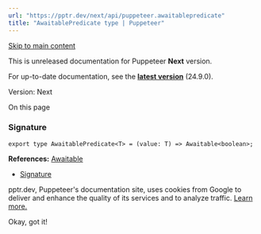 ```yaml
---
url: "https://pptr.dev/next/api/puppeteer.awaitablepredicate"
title: "AwaitablePredicate type | Puppeteer"
---
```


[Skip to main content](https://pptr.dev/next/api/puppeteer.awaitablepredicate#__docusaurus_skipToContent_fallback)

This is unreleased documentation for Puppeteer **Next** version.

For up-to-date documentation, see the **[latest version](https://pptr.dev/api/puppeteer.awaitablepredicate)** (24.9.0).

Version: Next

On this page

### Signature [​](https://pptr.dev/next/api/puppeteer.awaitablepredicate\#signature "Direct link to Signature")

```codeBlockLines_RjmQ
export type AwaitablePredicate<T> = (value: T) => Awaitable<boolean>;

```

**References:** [Awaitable](https://pptr.dev/next/api/puppeteer.awaitable)

- [Signature](https://pptr.dev/next/api/puppeteer.awaitablepredicate#signature)

pptr.dev, Puppeteer's documentation site, uses cookies from Google to deliver and enhance the quality of its services and to analyze traffic. [Learn more.](https://policies.google.com/technologies/cookies)

Okay, got it!